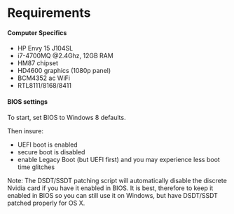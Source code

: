 # Requirements

#### Computer Specifics

* HP Envy 15  J104SL
* i7-4700MQ @2.4Ghz, 12GB RAM
* HM87 chipset
* HD4600 graphics \(1080p panel\)
* BCM4352 ac WiFi
* RTL8111/8168/8411



#### **BIOS settings**

To start, set BIOS to Windows 8 defaults.  
  
Then insure:

* UEFI boot is enabled
* secure boot is disabled
* enable Legacy Boot \(but UEFI first\) and you may experience less boot time glitches

  
Note: The DSDT/SSDT patching script will automatically disable the discrete Nvidia card if you have it enabled in BIOS. It is best, therefore to keep it enabled in BIOS so you can still use it on Windows, but have DSDT/SSDT patched properly for OS X.  


